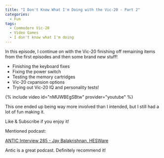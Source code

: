 ```yaml
---
title: "I Don't Know What I'm Doing with the Vic-20 - Part 2"
categories:
  - Fun
tags:
  - Commodore Vic-20
  - Video Games
  - I don't know what I'm doing
---
```


In this episode, I continue on with the Vic-20 finishing off remaining items from the first episodes and then some brand new stuff!

- Finishing the keyboard fixes
- Fixing the power switch
- Testing the memory cartridges
- Vic-20 cxpansion options
- Trying out Vic-20 IQ and personality tests!

{% include video id="nMUWBEgSBtw" provider="youtube" %}

This one ended up being way more involved than I intended, but I still had a lot of fun making it.

Like & Subscribe if you enjoy it!

Mentioned podcast:

[ANTIC Interview 285 - Jay Balakrishnan, HESWare](https://www.youtube.com/redirect?v=nMUWBEgSBtw&redir_token=_yhTsTyQnwNl2b20d0SZKIO0_6F8MTUzNjEyMTcyMEAxNTM2MDM1MzIw&event=video_description&q=https%3A%2F%2Fataripodcast.libsyn.com%2Fantic-interview-285-jay-balakrishnan-hesware) 

Antic is a great podcast. Definitely recommend it!